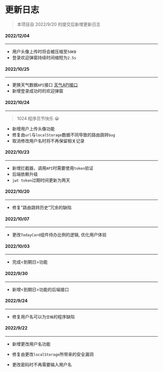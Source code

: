 # 更新日志

> 本项目自 2022/9/20 的提交后新增更新日志



#### 2022/12/04

---

- 用户头像上传时将会被压缩至`50KB`
- 登录欢迎弹窗持续时间缩短为`2.5s`

#### 2022/10/25

---

- 更换天气数据`API`接口   [天气API接口](http://www.tianqiapi.com/)
- 新增登录成功时的欢迎弹窗

#### 2022/10/24

---

> 1024 程序员节快乐 😀

- 新增用户上传头像功能
- 修复由`url`与`localStorage`数据不同导致的路由跳转`bug`
- 取消修改用户名时将不再保留相关记录

#### 2022/10/23

---

- 新增拦截器，调用`API`时需要使用`token`验证
- 后端依赖升级
- `jwt token`过期时间更新为两天
#### 2022/10/20

---

- 修复"路由跳转历史"冗余的缺陷

#### 2022/10/07

---

- 更改`TodayCard`组件待办比例的逻辑, 优化用户体验

#### 2022/10/03

---

- 完成<到期日>功能
#### 2022/9/30

---

- 新增<到期日>功能的后端接口

#### 2022/9/24

---

- 修复用户名可以为`空格`的程序缺陷

#### 2022/9/22

---

- 新增更改用户名功能

- 修复由更改`localStorage`所带来的安全漏洞

- 更改密码时不再需要输入用户名
